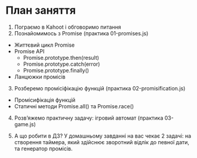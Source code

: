 # План заняття

1. Пограємо в Kahoot і обговоримо питання 
2. Познайомимось з Promise (практика 01-promises.js)
- Життєвий цикл Promise
- Promise API
    - Promise.prototype.then(result)
    - Promise.prototype.catch(error)
    - Promise.prototype.finally()
- Ланцюжки промісів

3. Розберемо промісіфікацію функцій (практика 02-promisification.js)
- Промісифікація функцій
- Статичні методи Promise.all() та Promise.race()

4. Розв’яжемо практичну задачу: ігровий автомат (практика 03-game.js)

5. А що робити в ДЗ? У домашньому завданні на вас чекає 2 задачі: на створення таймера, який здійснює зворотний відлік до певної дати, та генератор промісів.
